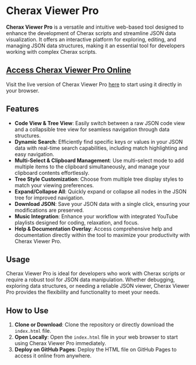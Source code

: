 # Cherax Viewer Pro

**Cherax Viewer Pro** is a versatile and intuitive web-based tool designed to enhance the development of Cherax scripts and streamline JSON data visualization. It offers an interactive platform for exploring, editing, and managing JSON data structures, making it an essential tool for developers working with complex Cherax scripts.

## [Access Cherax Viewer Pro Online](https://ronnie-reagan.github.io/Cherax_Viewer_Pro/)

Visit the live version of Cherax Viewer Pro [here](https://ronnie-reagan.github.io/Cherax_Viewer_Pro/) to start using it directly in your browser.

## Features

- **Code View & Tree View**: Easily switch between a raw JSON code view and a collapsible tree view for seamless navigation through data structures.
- **Dynamic Search**: Efficiently find specific keys or values in your JSON data with real-time search capabilities, including match highlighting and easy navigation.
- **Multi-Select & Clipboard Management**: Use multi-select mode to add multiple items to the clipboard simultaneously, and manage your clipboard contents effortlessly.
- **Tree Style Customization**: Choose from multiple tree display styles to match your viewing preferences.
- **Expand/Collapse All**: Quickly expand or collapse all nodes in the JSON tree for improved navigation.
- **Download JSON**: Save your JSON data with a single click, ensuring your modifications are preserved.
- **Music Integration**: Enhance your workflow with integrated YouTube playlists designed for coding, relaxation, and focus.
- **Help & Documentation Overlay**: Access comprehensive help and documentation directly within the tool to maximize your productivity with Cherax Viewer Pro.

## Usage

Cherax Viewer Pro is ideal for developers who work with Cherax scripts or require a robust tool for JSON data manipulation. Whether debugging, exploring data structures, or needing a reliable JSON viewer, Cherax Viewer Pro provides the flexibility and functionality to meet your needs.

## How to Use

1. **Clone or Download**: Clone the repository or directly download the `index.html` file.
2. **Open Locally**: Open the `index.html` file in your web browser to start using Cherax Viewer Pro immediately.
3. **Deploy on GitHub Pages**: Deploy the HTML file on GitHub Pages to access it online from anywhere.
